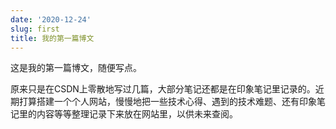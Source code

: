 ```yaml
---
date: '2020-12-24'
slug: first
title: 我的第一篇博文
---
```

这是我的第一篇博文，随便写点。

<!-- more -->

原来只是在CSDN上零散地写过几篇，大部分笔记还都是在印象笔记里记录的。近期打算搭建一个个人网站，慢慢地把一些技术心得、遇到的技术难题、还有印象笔记里的内容等等整理记录下来放在网站里，以供未来查阅。

